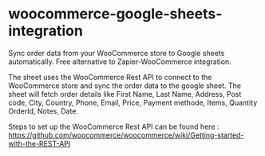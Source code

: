 # woocommerce-google-sheets-integration
Sync order data from your WooCommerce store to Google sheets automatically. Free alternative to Zapier-WooCommerce integration.

The sheet uses the WooCommerce Rest API to connect to the WooCommerce store and sync the order data to the google sheet. The sheet will fetch order details like First Name, Last Name, Address, Post code, City, Country, Phone, Email, Price, Payment methode, Items, Quantity	OrderId, Notes, Date.

Steps to set up the WooCommerce Rest API can be found here : https://github.com/woocommerce/woocommerce/wiki/Getting-started-with-the-REST-API
